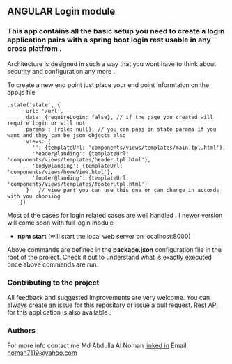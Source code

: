 ## ANGULAR Login module 

### This app contains all the basic setup you need to create a login application  pairs with a spring boot login rest usable in any cross platfrom  .

Architecture is designed in such a way that you wont have to  think about security and  configuration any more . 

To create a new end point just place your end point informtaion on the app.js file

	.state('state', {
	      url: '/url',
	      data: {requireLogin: false}, // if the page you created will require login or will not 
	      params : {role: null}, // you can pass in state params if you want and they can be json objects also 
	      views: {
	        '': {templateUrl: 'components/views/templates/main.tpl.html'},
	        'header@landing': {templateUrl: 'components/views/templates/header.tpl.html'},
	        'body@landing': {templateUrl: 'components/views/homeView.html'},
	        'footer@landing': {templateUrl: 'components/views/templates/footer.tpl.html'}
	      }   // view part you can use this one or can change in accords with you choosing 
	    })

 Most of the cases for login related cases are well handled . I newer version will come soon with full login module 

- **npm start** (will start the local web server on localhost:8000)

Above commands are defined in the **package.json** configuration file in the root of the project. Check it out to understand what is exactly executed once above commands are run.


### Contributing to the project

All feedback and suggested improvements are very welcome. You can always [create an issue](https://github.com/noman57/login.git) for this repositary or issue a pull request. [Rest API](https://github.com/noman57/login-rest)  for this application is also available .



### Authors
For more info contact me 
Md Abdulla Al Noman
[linked in](https://www.linkedin.com/in/md-abdullah-al-noman-05284360) 
Email: noman7119@yahoo.com